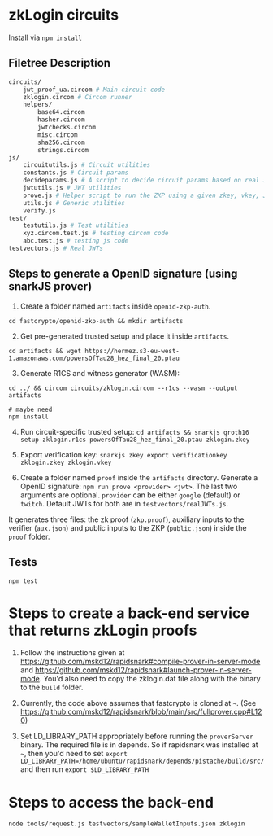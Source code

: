 # zkLogin circuits

Install via `npm install`

## Filetree Description

```bash
circuits/
    jwt_proof_ua.circom # Main circuit code
    zklogin.circom # Circom runner
    helpers/
        base64.circom
        hasher.circom
        jwtchecks.circom
        misc.circom
        sha256.circom
        strings.circom
js/
    circuitutils.js # Circuit utilities
    constants.js # Circuit params
    decideparams.js # A script to decide circuit params based on real JWTs
    jwtutils.js # JWT utilities
    prove.js # Helper script to run the ZKP using a given zkey, vkey, JWT
    utils.js # Generic utilities
    verify.js
test/
    testutils.js # Test utilities
    xyz.circom.test.js # testing circom code
    abc.test.js # testing js code
testvectors.js # Real JWTs
```

## Steps to generate a OpenID signature (using snarkJS prover)

1. Create a folder named `artifacts` inside `openid-zkp-auth`.

```
cd fastcrypto/openid-zkp-auth && mkdir artifacts
```

2. Get pre-generated trusted setup and place it inside `artifacts`.

```
cd artifacts && wget https://hermez.s3-eu-west-1.amazonaws.com/powersOfTau28_hez_final_20.ptau
```

3. Generate R1CS and witness generator (WASM): 

```
cd ../ && circom circuits/zklogin.circom --r1cs --wasm --output artifacts

# maybe need
npm install
```

4. Run circuit-specific trusted setup: `cd artifacts && snarkjs groth16 setup zklogin.r1cs powersOfTau28_hez_final_20.ptau zklogin.zkey`

5. Export verification key: `snarkjs zkey export verificationkey zklogin.zkey zklogin.vkey`

6. Create a folder named `proof` inside the `artifacts` directory. Generate a OpenID signature: ``npm run prove <provider> <jwt>``. The last two arguments are optional. `provider` can be either `google` (default) or `twitch`. Default JWTs for both are in `testvectors/realJWTs.js`.

It generates three files: the zk proof (`zkp.proof`), auxiliary inputs to the verifier (`aux.json`) and public inputs to the ZKP (`public.json`) inside the `proof` folder.

## Tests

``npm test``

# Steps to create a back-end service that returns zkLogin proofs

1. Follow the instructions given at https://github.com/mskd12/rapidsnark#compile-prover-in-server-mode  and https://github.com/mskd12/rapidsnark#launch-prover-in-server-mode. You'd also need to copy the zklogin.dat file along with the binary to the `build` folder.

2. Currently, the code above assumes that fastcrypto is cloned at `~`. (See https://github.com/mskd12/rapidsnark/blob/main/src/fullprover.cpp#L120)

3. Set LD_LIBRARY_PATH appropriately before running the `proverServer` binary. The required file is in depends. So if rapidsnark was installed at `~`, then you'd need to set `export LD_LIBRARY_PATH=/home/ubuntu/rapidsnark/depends/pistache/build/src/` and then run `export $LD_LIBRARY_PATH`

# Steps to access the back-end

`node tools/request.js testvectors/sampleWalletInputs.json zklogin`
